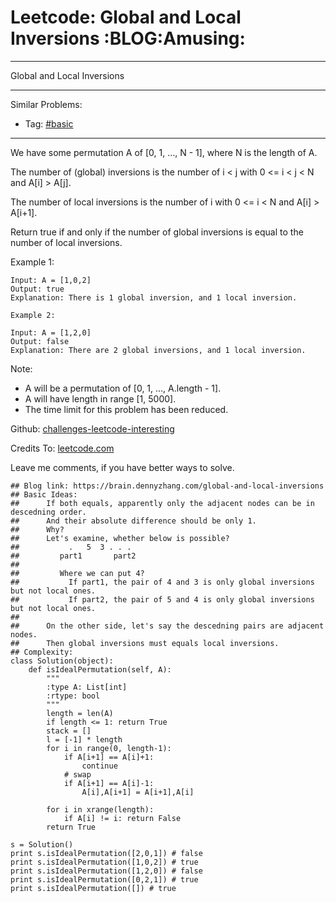 # Leetcode: Global and Local Inversions     :BLOG:Amusing:


---

Global and Local Inversions  

---

Similar Problems:  
-   Tag: [#basic](https://brain.dennyzhang.com/tag/basic)

---

We have some permutation A of [0, 1, &#x2026;, N - 1], where N is the length of A.  

The number of (global) inversions is the number of i < j with 0 <= i < j < N and A[i] > A[j].  

The number of local inversions is the number of i with 0 <= i < N and A[i] > A[i+1].  

Return true if and only if the number of global inversions is equal to the number of local inversions.  

Example 1:  

    Input: A = [1,0,2]
    Output: true
    Explanation: There is 1 global inversion, and 1 local inversion.

    Example 2:
    
    Input: A = [1,2,0]
    Output: false
    Explanation: There are 2 global inversions, and 1 local inversion.

Note:  

-   A will be a permutation of [0, 1, &#x2026;, A.length - 1].
-   A will have length in range [1, 5000].
-   The time limit for this problem has been reduced.

Github: [challenges-leetcode-interesting](https://github.com/DennyZhang/challenges-leetcode-interesting/tree/master/global-and-local-inversions)  

Credits To: [leetcode.com](https://leetcode.com/problems/global-and-local-inversions/description/)  

Leave me comments, if you have better ways to solve.  

    ## Blog link: https://brain.dennyzhang.com/global-and-local-inversions
    ## Basic Ideas: 
    ##      If both equals, apparently only the adjacent nodes can be in descedning order.
    ##      And their absolute difference should be only 1.
    ##      Why?
    ##      Let's examine, whether below is possible?
    ##           .   5  3 . . .
    ##         part1       part2 
    ##
    ##         Where we can put 4? 
    ##           If part1, the pair of 4 and 3 is only global inversions but not local ones.
    ##           If part2, the pair of 5 and 4 is only global inversions but not local ones.
    ##
    ##      On the other side, let's say the descedning pairs are adjacent nodes.
    ##      Then global inversions must equals local inversions.
    ## Complexity:
    class Solution(object):
        def isIdealPermutation(self, A):
            """
            :type A: List[int]
            :rtype: bool
            """
            length = len(A)
            if length <= 1: return True
            stack = []
            l = [-1] * length
            for i in range(0, length-1):
                if A[i+1] == A[i]+1:
                    continue
                # swap
                if A[i+1] == A[i]-1:
                    A[i],A[i+1] = A[i+1],A[i]
    
            for i in xrange(length):
                if A[i] != i: return False
            return True
    
    s = Solution()
    print s.isIdealPermutation([2,0,1]) # false
    print s.isIdealPermutation([1,0,2]) # true
    print s.isIdealPermutation([1,2,0]) # false
    print s.isIdealPermutation([0,2,1]) # true
    print s.isIdealPermutation([]) # true